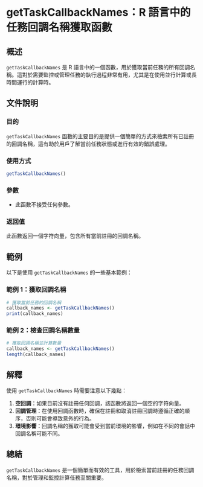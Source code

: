 <!--
Meta Description: # getTaskCallbackNames：R 語言中的任務回調名稱獲取函數 ## 概述 `getTaskCallbackNames` 是 R 語言中的一個函數，用於獲取當前任務的所有回調名稱。這對於需要監控或管理任務的執行過程非常有用，尤其是在使用並行計算或長時間運行的計算時。 ## 文件說明 ...
Meta Keywords: gettaskcallbacknames, callback_names, 語言中的任務回調名稱獲取函數, 語言中的一個函數, 用於獲取當前任務的所有回調名稱
-->

# getTaskCallbackNames：R 語言中的任務回調名稱獲取函數

## 概述
`getTaskCallbackNames` 是 R 語言中的一個函數，用於獲取當前任務的所有回調名稱。這對於需要監控或管理任務的執行過程非常有用，尤其是在使用並行計算或長時間運行的計算時。

## 文件說明
### 目的
`getTaskCallbackNames` 函數的主要目的是提供一個簡單的方式來檢索所有已註冊的回調名稱，這有助於用戶了解當前任務狀態或進行有效的錯誤處理。

### 使用方式
```R
getTaskCallbackNames()
```

### 參數
- 此函數不接受任何參數。

### 返回值
此函數返回一個字符向量，包含所有當前註冊的回調名稱。

## 範例
以下是使用 `getTaskCallbackNames` 的一些基本範例：

### 範例 1：獲取回調名稱
```R
# 獲取當前任務的回調名稱
callback_names <- getTaskCallbackNames()
print(callback_names)
```

### 範例 2：檢查回調名稱數量
```R
# 獲取回調名稱並計算數量
callback_names <- getTaskCallbackNames()
length(callback_names)
```

## 解釋
使用 `getTaskCallbackNames` 時需要注意以下幾點：

1. **空回調**：如果目前沒有註冊任何回調，該函數將返回一個空的字符向量。
2. **回調管理**：在使用回調函數時，確保在註冊和取消註冊回調時遵循正確的順序，否則可能會導致意外的行為。
3. **環境影響**：回調名稱的獲取可能會受到當前環境的影響，例如在不同的會話中回調名稱可能不同。

## 總結
`getTaskCallbackNames` 是一個簡單而有效的工具，用於檢索當前註冊的任務回調名稱，對於管理和監控計算任務至關重要。